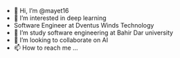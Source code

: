 - 👋 Hi, I’m @mayet16
- 👀 I’m interested in deep learning
- Software Engineer at Dventus Winds Technology
- 🌱 I’m study software engineering at Bahir Dar university
- 💞️ I’m looking to collaborate on AI
- 📫 How to reach me ...

<!---
mayet16/mayet16 is a ✨ special ✨ repository because its `README.md` (this file) appears on your GitHub profile.
You can click the Preview link to take a look at your changes.
--->
